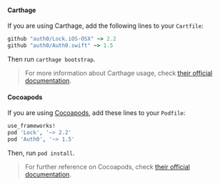 #### Carthage

If you are using Carthage, add the following lines to your `Cartfile`:

```ruby
github "auth0/Lock.iOS-OSX" ~> 2.2
github "auth0/Auth0.swift" ~> 1.5
```

Then run `carthage bootstrap`.

> For more information about Carthage usage, check [their official documentation](https://github.com/Carthage/Carthage#if-youre-building-for-ios-tvos-or-watchos).

#### Cocoapods

If you are using [Cocoapods](https://cocoapods.org/), add these lines to your `Podfile`:

```ruby
use_frameworks!
pod 'Lock', '~> 2.2'
pod 'Auth0', '~> 1.5'
```
Then, run `pod install`.

> For further reference on Cocoapods, check [their official documentation](http://guides.cocoapods.org/using/getting-started.html).
